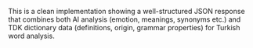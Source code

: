 This is a clean implementation showing a well-structured JSON response that combines both AI analysis (emotion, meanings, synonyms etc.) and TDK dictionary data (definitions, origin, grammar properties) for Turkish word analysis.